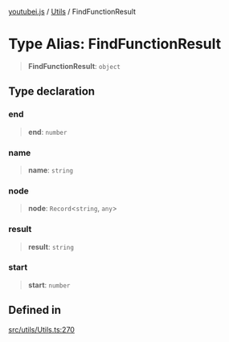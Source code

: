 [youtubei.js](../../../README.md) / [Utils](../README.md) / FindFunctionResult

# Type Alias: FindFunctionResult

> **FindFunctionResult**: `object`

## Type declaration

### end

> **end**: `number`

### name

> **name**: `string`

### node

> **node**: `Record`\<`string`, `any`\>

### result

> **result**: `string`

### start

> **start**: `number`

## Defined in

[src/utils/Utils.ts:270](https://github.com/LuanRT/YouTube.js/blob/4729016fb98e7045ee4043857be7eef780c01e35/src/utils/Utils.ts#L270)
